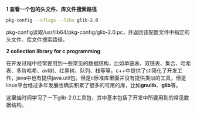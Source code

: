 **1 查看一个包的头文件、库文件搜索路径**

```bash
pkg-config --cflags --libs glib-2.0
```
pkg-config读取/usr/lib64/pkg-config/glib-2.0.pc，并返回该配置文件中指定的头文件、库文件搜索路径。

**2 collection library for c programming**

在开发过程中经常要用到一些常见的数据结构，比如单链表、双链表、集合、哈希表、多阶哈希、avl树、红黑树、队列、栈等等，c++中提供了stl简化了开发工作，java中也有提供java.util包。但是c标准库里面并没有提供类似的工具，但是linux平台经过多年发展也确实积累了很多的可用的库，比如**gnulib**、**glib**等。

这里抽时间学习了一下glib-2.0工具包，其中基本包括了开发中所要用到的常见数据结构。

